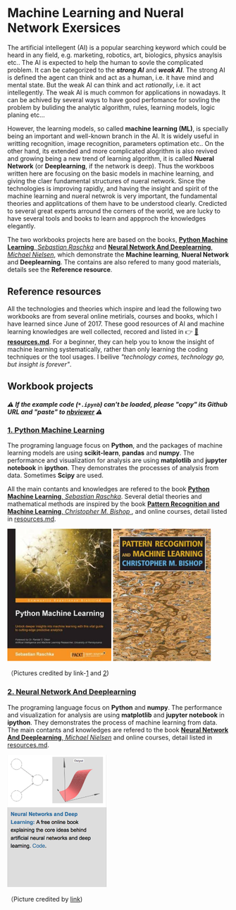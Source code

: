 # Machine Learning and Nueral Network Exersices
The artificial intellegent (AI) is a popular searching keyword which could be heard in any field, e.g. marketing, robotics, art, biologics, physics anaylsis etc.. The AI is expected to help the human to sovle the complicated problem. It can be categorized to the ***strong AI*** and ***weak AI***. The strong AI is defined the agent can think and act as a human, i.e. it have mind and mental state. But the weak AI can think and act *rationally*, i.e. it act intellegently. The weak AI is much common for applications in nowadays. It can be achived by several ways to have good perfomance for sovling the problem by buliding the analytic algorithm, rules, learning models, logic planing etc...

However, the learning models, so called  **machine learning (ML)**, is specially being an important and well-known branch in the AI. It is widely useful in writting recognition, image recognition, parameters optimation etc.. On the other hand, its extended and more complicated alogrithm is also revived and growing being a new trend of learning algorithm, it is called **Nueral Network** (or **Deeplearning**, if the network is deep). Thus the workboos written here are focusing on the basic models in machine learning, and giving the claer fundamental structures of nueral network. Since the technologies is improving rapidly, and having the insight and spirit of the machine learning and nueral netwrok is very important, the fundamental theories and applitcations of them have to be understood clearly. Credicted to several great experts arround the corners of the world, we are lucky to have several tools and books to learn and appproch the knowledges elegantly.

 The two workbooks projects here are based on the books, [**Python Machine Learning**, *Sebastian Raschka*](https://sebastianraschka.com/books.html) and [**Neural Network And Deeplearning**, *Michael Nielsen*](http://neuralnetworksanddeeplearning.com), which demonstrate the **Machine learning**, **Nueral Network** and **Deeplearning**. The contains are also refered to many good materials, details see the **Reference resource**.   

## Reference resources
All the technologies and theories which inspire and lead the following two workbooks are from several online metirials, courses and books, which I have learned since June of 2017. These good resources of AI and machine learning knowledges are well collected, recored and listed in :point_right: [:file_folder: **resources.md**](resources.md). For a beginner, they can help you to know the insight of machine learning systematically, rather than only learning the coding techniques or the tool usages. I beilive *"technology comes, technology go, but insight is forever"*.

## Workbook projects
##### :warning: If the example code (`*.ipynb`) can't be loaded, please *"copy"* its Github URL and *"paste"* to [nbviewer](https://nbviewer.jupyter.org) :warning:

### [**1. Python Machine Learning**](Python_Machine_Learning_RS/README.md)
The programing language focus on **Python**, and the packages of machine learning models are using **scikit-learn**, **pandas** and **numpy**. The performance and visualization for analysis are using **matplotlib** and **jupyter notebook** in **ipython**. They demonstrates the processes of analysis from data. Sometimes **Scipy** are used.

All the main contants and knowledges are refered to the book [**Python Machine Learning**, *Sebastian Raschka*](https://sebastianraschka.com/books.html). Several detial theories and mathematical methods are inspired by the book [**Pattern Recognition and Machine Learning**, *Christopher M. Bishop* ](https://books.google.com.tw/books/about/Pattern_Recognition_and_Machine_Learning.html?id=kTNoQgAACAAJ&source=kp_cover&redir_esc=y), and online courses, detail listed in [resources.md](resources.md).

<img src="doc/Python_Machine_Learning_RS.jpeg" height="300"> <img src="doc/Pattern_Recognition_and_Machine_Learning_Bishop.jpeg"  height="300">

（Pictures credited by link-[1](https://books.google.com.tw/books/about/Python_Machine_Learning.html?id=GOVOCwAAQBAJ&source=kp_cover&redir_esc=y) and [2](https://books.google.com.tw/books/about/Pattern_Recognition_and_Machine_Learning.html?id=kTNoQgAACAAJ&source=kp_cover&redir_esc=y))

### [**2. Neural Network And Deeplearning**](Neural_Network_And_Deeplearning_MN/README.md)

The programing language focus on **Python** and **numpy**. The performance and visualization for analysis are using **matplotlib** and **jupyter notebook** in **ipython**. They demonstrates the process of machine learning from data. The main contants and knowledges are refered to the book [**Neural Network And Deeplearning**, *Michael Nielsen*](http://neuralnetworksanddeeplearning.com) and online courses, detail listed in [resources.md](resources.md).

<img src="doc/book_cover.png" height="300">

（Picture credited by [link](http://michaelnielsen.org))
